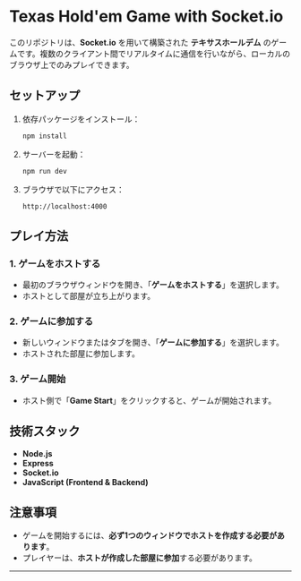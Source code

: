 # Texas Hold'em Game with Socket.io

このリポジトリは、**Socket.io** を用いて構築された **テキサスホールデム** のゲームです。複数のクライアント間でリアルタイムに通信を行いながら、ローカルのブラウザ上でのみプレイできます。

## セットアップ
1. 依存パッケージをインストール：

   ```bash
   npm install
   ```

2. サーバーを起動：

   ```bash
   npm run dev
   ```

3. ブラウザで以下にアクセス：

   ```
   http://localhost:4000
   ```

## プレイ方法

### 1. ゲームをホストする

- 最初のブラウザウィンドウを開き、「**ゲームをホストする**」を選択します。
- ホストとして部屋が立ち上がります。

### 2. ゲームに参加する

- 新しいウィンドウまたはタブを開き、「**ゲームに参加する**」を選択します。
- ホストされた部屋に参加します。

### 3. ゲーム開始

- ホスト側で「**Game Start**」をクリックすると、ゲームが開始されます。

## 技術スタック

- **Node.js**
- **Express**
- **Socket.io**
- **JavaScript (Frontend & Backend)**

## 注意事項

- ゲームを開始するには、**必ず1つのウィンドウでホストを作成する必要があります**。
- プレイヤーは、**ホストが作成した部屋に参加**する必要があります。

---
